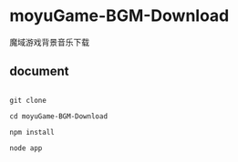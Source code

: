 # moyuGame-BGM-Download
 魔域游戏背景音乐下载



## document
```shell

git clone

cd moyuGame-BGM-Download

npm install

node app
```


